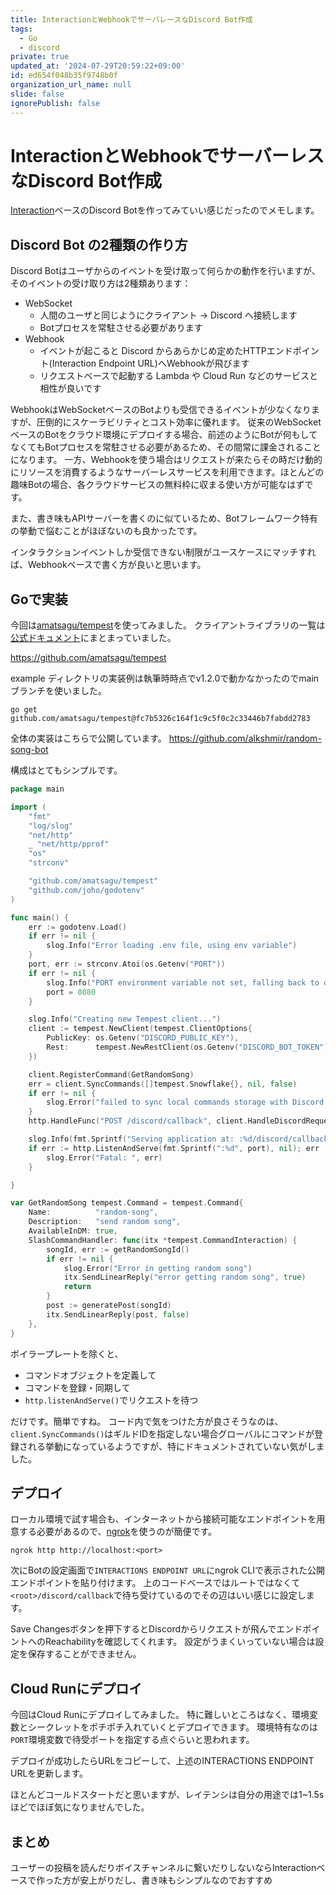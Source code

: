 ```yaml
---
title: InteractionとWebhookでサーバレースなDiscord Bot作成
tags:
  - Go
  - discord
private: true
updated_at: '2024-07-29T20:59:22+09:00'
id: ed654f048b35f9748b0f
organization_url_name: null
slide: false
ignorePublish: false
---
```

# InteractionとWebhookでサーバーレスなDiscord Bot作成
[Interaction](https://discord.com/developers/docs/interactions/overview)ベースのDiscord Botを作ってみていい感じだったのでメモします。

## Discord Bot の2種類の作り方
Discord Botはユーザからのイベントを受け取って何らかの動作を行いますが、そのイベントの受け取り方は2種類あります：
- WebSocket
  - 人間のユーザと同じようにクライアント -> Discord へ接続します
  - Botプロセスを常駐させる必要があります
- Webhook
  - イベントが起こると Discord からあらかじめ定めたHTTPエンドポイント(Interaction Endpoint URL)へWebhookが飛びます
  - リクエストベースで起動する Lambda や Cloud Run などのサービスと相性が良いです

WebhookはWebSocketベースのBotよりも受信できるイベントが少なくなりますが、圧倒的にスケーラビリティとコスト効率に優れます。
従来のWebSocketベースのBotをクラウド環境にデプロイする場合、前述のようにBotが何もしてなくてもBotプロセスを常駐させる必要があるため、その間常に課金されることになります。
一方、Webhookを使う場合はリクエストが来たらその時だけ動的にリソースを消費するようなサーバーレスサービスを利用できます。ほとんどの趣味Botの場合、各クラウドサービスの無料枠に収まる使い方が可能なはずです。

また、書き味もAPIサーバーを書くのに似ているため、Botフレームワーク特有の挙動で悩むことがほぼないのも良かったです。

インタラクションイベントしか受信できない制限がユースケースにマッチすれば、Webhookベースで書く方が良いと思います。

## Goで実装
今回は[amatsagu/tempest](https://github.com/amatsagu/tempest)を使ってみました。
クライアントライブラリの一覧は[公式ドキュメント](https://discord.com/developers/docs/topics/community-resources#interactions)にまとまっていました。

https://github.com/amatsagu/tempest

example ディレクトリの実装例は執筆時時点でv1.2.0で動かなかったのでmainブランチを使いました。

```
go get github.com/amatsagu/tempest@fc7b5326c164f1c9c5f0c2c33446b7fabdd2783
```

全体の実装はこちらで公開しています。
https://github.com/alkshmir/random-song-bot

構成はとてもシンプルです。
```go
package main

import (
	"fmt"
	"log/slog"
	"net/http"
	_ "net/http/pprof"
	"os"
	"strconv"

	"github.com/amatsagu/tempest"
	"github.com/joho/godotenv"
)

func main() {
	err := godotenv.Load()
	if err != nil {
		slog.Info("Error loading .env file, using env variable")
	}
	port, err := strconv.Atoi(os.Getenv("PORT"))
	if err != nil {
		slog.Info("PORT environment variable not set, falling back to default 8080")
		port = 8080
	}

	slog.Info("Creating new Tempest client...")
	client := tempest.NewClient(tempest.ClientOptions{
		PublicKey: os.Getenv("DISCORD_PUBLIC_KEY"),
		Rest:      tempest.NewRestClient(os.Getenv("DISCORD_BOT_TOKEN")),
	})

	client.RegisterCommand(GetRandomSong)
	err = client.SyncCommands([]tempest.Snowflake{}, nil, false)
	if err != nil {
		slog.Error("failed to sync local commands storage with Discord API", err)
	}
	http.HandleFunc("POST /discord/callback", client.HandleDiscordRequest)

	slog.Info(fmt.Sprintf("Serving application at: :%d/discord/callback", port))
	if err := http.ListenAndServe(fmt.Sprintf(":%d", port), nil); err != nil {
		slog.Error("Fatal: ", err)
	}

}

var GetRandomSong tempest.Command = tempest.Command{
	Name:          "random-song",
	Description:   "send random song",
	AvailableInDM: true,
	SlashCommandHandler: func(itx *tempest.CommandInteraction) {
		songId, err := getRandomSongId()
		if err != nil {
			slog.Error("Error in getting random song")
			itx.SendLinearReply("error getting random song", true)
			return
		}
		post := generatePost(songId)
		itx.SendLinearReply(post, false)
	},
}
```

ボイラープレートを除くと、
- コマンドオブジェクトを定義して
- コマンドを登録・同期して
- `http.listenAndServe()`でリクエストを待つ

だけです。簡単ですね。
コード内で気をつけた方が良さそうなのは、`client.SyncCommands()`はギルドIDを指定しない場合グローバルにコマンドが登録される挙動になっているようですが、特にドキュメントされていない気がしました。


## デプロイ
ローカル環境で試す場合も、インターネットから接続可能なエンドポイントを用意する必要があるので、[ngrok](https://ngrok.com/)を使うのが簡便です。

```
ngrok http http://localhost:<port>
```

次にBotの設定画面で`INTERACTIONS ENDPOINT URL`にngrok CLIで表示された公開エンドポイントを貼り付けます。
上のコードベースではルートではなくて`<root>/discord/callback`で待ち受けているのでその辺はいい感じに設定します。

Save Changesボタンを押下するとDiscordからリクエストが飛んでエンドポイントへのReachabilityを確認してくれます。
設定がうまくいっていない場合は設定を保存することができません。

## Cloud Runにデプロイ
今回はCloud Runにデプロイしてみました。
特に難しいところはなく、環境変数とシークレットをポチポチ入れていくとデプロイできます。
環境特有なのは`PORT`環境変数で待受ポートを指定する点ぐらいと思われます。

デプロイが成功したらURLをコピーして、上述のINTERACTIONS ENDPOINT URLを更新します。

ほとんどコールドスタートだと思いますが、レイテンシは自分の用途では1~1.5sほどでほぼ気になりませんでした。

## まとめ
ユーザーの投稿を読んだりボイスチャンネルに繋いだりしないならInteractionベースで作った方が安上がりだし、書き味もシンプルなのでおすすめ

